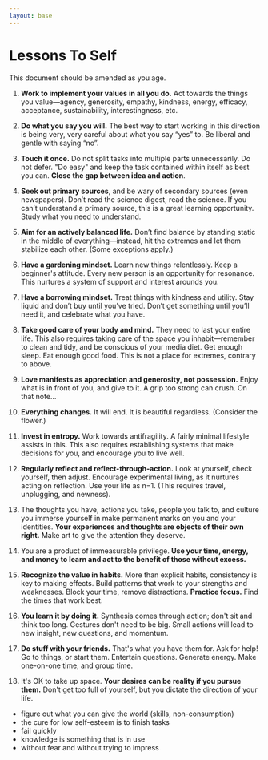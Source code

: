 ```yaml
---
layout: base
---
```


# Lessons To Self

This document should be amended as you age. 

1. **Work to implement your values in all you do.** Act towards the things you value—agency, generosity, empathy, kindness, energy, efficacy, acceptance, sustainability, interestingness, etc. 

2. **Do what you say you will.** The best way to start working in this direction is being very, very careful about what you say “yes” to. Be liberal and gentle with saying “no”.

3. **Touch it once.** Do not split tasks into multiple parts unnecessarily. Do not defer. "Do easy" and keep the task contained within itself as best you can. **Close the gap between idea and action**. 

4. **Seek out primary sources**, and be wary of secondary sources (even newspapers). Don’t read the science digest, read the science. If you can’t understand a primary source, this is a great learning opportunity. Study what you need to understand. 
    
5. **Aim for an actively balanced life.** Don’t find balance by standing static in the middle of everything—instead, hit the extremes and let them stabilize each other. (Some exceptions apply.) 

6. **Have a gardening mindset.** Learn new things relentlessly. Keep a beginner's attitude. Every new person is an opportunity for resonance. This nurtures a system of support and interest arounds you. 

7. **Have a borrowing mindset.** Treat things with kindness and utility. Stay liquid and don’t buy until you’ve tried. Don’t get something until you’ll need it, and celebrate what you have. 

8. **Take good care of your body and mind.** They need to last your entire life. This also requires taking care of the space you inhabit—remember to clean and tidy, and be conscious of your media diet. Get enough sleep. Eat enough good food. This is not a place for extremes, contrary to above. 

9. **Love manifests as appreciation and generosity, not possession.** Enjoy what is in front of you, and give to it. A grip too strong can crush. On that note...

10. **Everything changes.** It will end. It is beautiful regardless. (Consider the flower.) 

11. **Invest in entropy.** Work towards antifragility. A fairly minimal lifestyle assists in this. This also requires establishing systems that make decisions for you, and encourage you to live well. 

12. **Regularly reflect and reflect-through-action.** Look at yourself, check yourself, then adjust. Encourage experimental living, as it nurtures acting on reflection. Use your life as n=1. (This requires travel, unplugging, and newness).

13. The thoughts you have, actions you take, people you talk to, and culture you immerse yourself in make permanent marks on you and your identities. **Your experiences and thoughts are objects of their own right.** Make art to give the attention they deserve.

14. You are a product of immeasurable privilege. **Use your time, energy, and money to learn and act to the benefit of those without excess.** 

15. **Recognize the value in habits.** More than explicit habits, consistency is key to making effects. Build patterns that work to your strengths and weaknesses. Block your time, remove distractions. **Practice focus.** Find the times that work best. 

16. **You learn it by doing it.** Synthesis comes through action; don't sit and think too long. Gestures don't need to be big. Small actions will lead to new insight, new questions, and momentum. 

17. **Do stuff with your friends.** That's what you have them for. Ask for help! Go to things, or start them. Entertain questions. Generate energy. Make one-on-one time, and group time. 

18. It's OK to take up space. **Your desires can be reality if you pursue them.** Don't get too full of yourself, but you dictate the direction of your life. 


- figure out what you can give the world (skills, non-consumption)
- the cure for low self-esteem is to finish tasks
- fail quickly
- knowledge is something that is in use
- without fear and without trying to impress